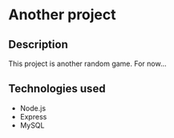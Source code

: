# Another project


## Description

This project is another random game.
For now...

## Technologies used

- Node.js
- Express
- MySQL
